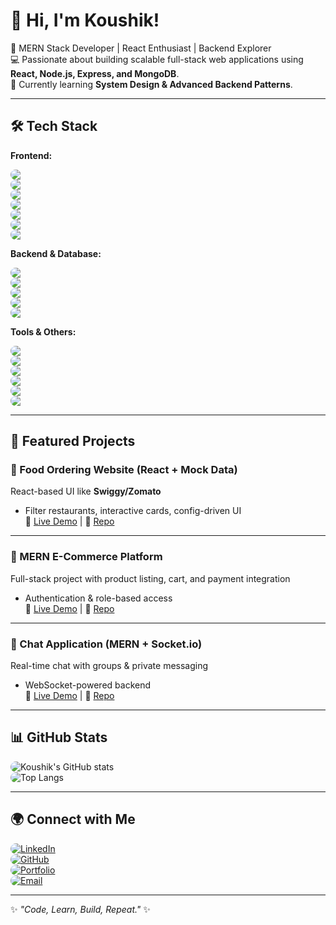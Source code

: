 # 👋 Hi, I'm Koushik!

🚀 MERN Stack Developer | React Enthusiast | Backend Explorer  
💻 Passionate about building scalable full-stack web applications using **React, Node.js, Express, and MongoDB**.  
🌱 Currently learning **System Design & Advanced Backend Patterns**.  

---

## 🛠️ Tech Stack  

**Frontend:**  
<p style="display:block; margin:6px 0;">
  <img src="https://img.shields.io/badge/-React-61DAFB?style=flat&logo=react&logoColor=000&style=for-the-badge" style="display:block; border-radius:12px;"/>
  <img src="https://img.shields.io/badge/-Redux-764ABC?style=flat&logo=redux&logoColor=fff&style=for-the-badge" style="display:block; border-radius:12px;"/>
  <img src="https://img.shields.io/badge/-JavaScript-F7DF1E?style=flat&logo=javascript&logoColor=000&style=for-the-badge" style="display:block; border-radius:12px;"/>
  <img src="https://img.shields.io/badge/-HTML5-E34F26?style=flat&logo=html5&logoColor=fff&style=for-the-badge" style="display:block; border-radius:12px;"/>
  <img src="https://img.shields.io/badge/-CSS3-1572B6?style=flat&logo=css3&style=for-the-badge" style="display:block; border-radius:12px;"/>
  <img src="https://img.shields.io/badge/-Bootstrap-7952B3?style=flat&logo=bootstrap&logoColor=fff&style=for-the-badge" style="display:block; border-radius:12px;"/>
  <img src="https://img.shields.io/badge/-TailwindCSS-38B2AC?style=flat&logo=tailwind-css&logoColor=fff&style=for-the-badge" style="display:block; border-radius:12px;"/>
</p>

**Backend & Database:**  
<p style="display:block; margin:6px 0;">
  <img src="https://img.shields.io/badge/-Node.js-339933?style=flat&logo=node.js&logoColor=fff&style=for-the-badge" style="display:block; border-radius:12px;"/>
  <img src="https://img.shields.io/badge/-Express.js-000?style=flat&logo=express&style=for-the-badge" style="display:block; border-radius:12px;"/>
  <img src="https://img.shields.io/badge/-MongoDB-47A248?style=flat&logo=mongodb&logoColor=fff&style=for-the-badge" style="display:block; border-radius:12px;"/>
  <img src="https://img.shields.io/badge/-MySQL-4479A1?style=flat&logo=mysql&logoColor=fff&style=for-the-badge" style="display:block; border-radius:12px;"/>
  <img src="https://img.shields.io/badge/-PostgreSQL-336791?style=flat&logo=postgresql&logoColor=fff&style=for-the-badge" style="display:block; border-radius:12px;"/>
</p>

**Tools & Others:**  
<p style="display:block; margin:6px 0;">
  <img src="https://img.shields.io/badge/-Git-F05032?style=flat&logo=git&logoColor=fff&style=for-the-badge" style="display:block; border-radius:12px;"/>
  <img src="https://img.shields.io/badge/-GitHub-181717?style=flat&logo=github&style=for-the-badge" style="display:block; border-radius:12px;"/>
  <img src="https://img.shields.io/badge/-Netlify-00C7B7?style=flat&logo=netlify&logoColor=fff&style=for-the-badge" style="display:block; border-radius:12px;"/>
  <img src="https://img.shields.io/badge/-Vercel-000?style=flat&logo=vercel&logoColor=fff&style=for-the-badge" style="display:block; border-radius:12px;"/>
  <img src="https://img.shields.io/badge/-Postman-FF6C37?style=flat&logo=postman&logoColor=fff&style=for-the-badge" style="display:block; border-radius:12px;"/>
  <img src="https://img.shields.io/badge/-VS%20Code-007ACC?style=flat&logo=visual-studio-code&logoColor=fff&style=for-the-badge" style="display:block; border-radius:12px;"/>
</p>

---

## 🚀 Featured Projects  

### 🍔 Food Ordering Website (React + Mock Data)  
React-based UI like **Swiggy/Zomato**  
- Filter restaurants, interactive cards, config-driven UI  
🔗 [Live Demo](https://demo-day1.netlify.app) | 📂 [Repo](https://github.com/demo/food-ordering-app)  

---

### 🛒 MERN E-Commerce Platform  
Full-stack project with product listing, cart, and payment integration  
- Authentication & role-based access  
🔗 [Live Demo](https://demo-ecommerce.netlify.app) | 📂 [Repo](https://github.com/demo/ecommerce-app)  

---

### 💬 Chat Application (MERN + Socket.io)  
Real-time chat with groups & private messaging  
- WebSocket-powered backend  
🔗 [Live Demo](https://demo-chat.netlify.app) | 📂 [Repo](https://github.com/demo/chat-app)  

---

## 📊 GitHub Stats  

<p style="display:block; margin:6px 0;">
  <img src="https://github-readme-stats.vercel.app/api?username=koushikbajpayee06&show_icons=true&theme=tokyonight" alt="Koushik's GitHub stats" style="display:block; max-width:100%; border-radius:12px;"/>
  <img src="https://github-readme-stats.vercel.app/api/top-langs/?username=koushikbajpayee06&layout=compact&theme=tokyonight" alt="Top Langs" style="display:block; max-width:100%; border-radius:12px;"/>
</p>

---

## 🌍 Connect with Me  

<p style="display:block; margin:6px 0;">
  <a href="https://www.linkedin.com/in/koushikbajpayee07/" target="_blank" rel="noopener noreferrer">
    <img src="https://img.shields.io/badge/-LinkedIn-blue?style=flat&logo=linkedin&style=for-the-badge" alt="LinkedIn" style="display:block; border-radius:12px;"/>
  </a>
  <a href="https://github.com/koushikbajpayee06" target="_blank" rel="noopener noreferrer">
    <img src="https://img.shields.io/badge/-GitHub-black?style=flat&logo=github&style=for-the-badge" alt="GitHub" style="display:block; border-radius:12px;"/>
  </a>
  <a href="https://ephemeral-bienenstitch-ce9f73.netlify.app/" target="_blank" rel="noopener noreferrer">
    <img src="https://img.shields.io/badge/-Portfolio-black?style=flat&logo=firefox&style=for-the-badge" alt="Portfolio" style="display:block; border-radius:12px;"/>
  </a>
  <a href="mailto:kbajpayee06@gmail.com">
    <img src="https://img.shields.io/badge/-Email-D14836?style=flat&logo=gmail&logoColor=fff&style=for-the-badge" alt="Email" style="display:block; border-radius:12px;"/>
  </a>
</p>

---

✨ *"Code, Learn, Build, Repeat."* ✨
